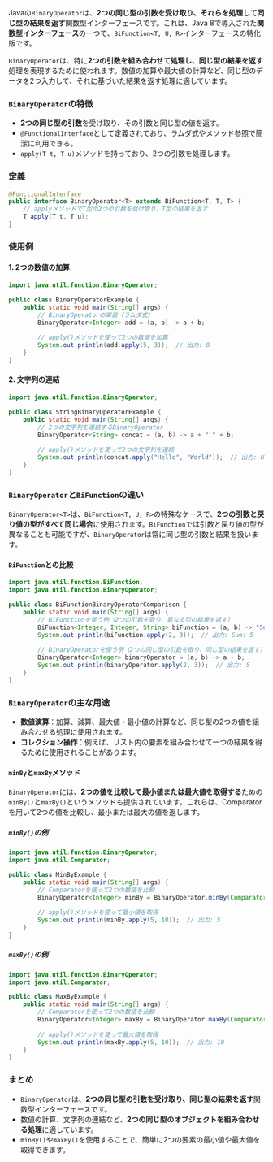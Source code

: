 Javaの`BinaryOperator`は、**2つの同じ型の引数を受け取り、それらを処理して同じ型の結果を返す**関数型インターフェースです。これは、Java 8で導入された**関数型インターフェース**の一つで、`BiFunction<T, U, R>`インターフェースの特化版です。

`BinaryOperator`は、特に**2つの引数を組み合わせて処理し、同じ型の結果を返す**処理を表現するために使われます。数値の加算や最大値の計算など、同じ型のデータを2つ入力して、それに基づいた結果を返す処理に適しています。

### `BinaryOperator`の特徴
- **2つの同じ型の引数**を受け取り、その引数と同じ型の値を返す。
- `@FunctionalInterface`として定義されており、ラムダ式やメソッド参照で簡潔に利用できる。
- `apply(T t, T u)`メソッドを持っており、2つの引数を処理します。

### 定義
```java
@FunctionalInterface
public interface BinaryOperator<T> extends BiFunction<T, T, T> {
    // applyメソッドでT型の2つの引数を受け取り、T型の結果を返す
    T apply(T t, T u);
}
```

### 使用例

#### 1. 2つの数値の加算
```java
import java.util.function.BinaryOperator;

public class BinaryOperatorExample {
    public static void main(String[] args) {
        // BinaryOperatorの実装（ラムダ式）
        BinaryOperator<Integer> add = (a, b) -> a + b;
        
        // apply()メソッドを使って2つの数値を加算
        System.out.println(add.apply(5, 3));  // 出力: 8
    }
}
```

#### 2. 文字列の連結
```java
import java.util.function.BinaryOperator;

public class StringBinaryOperatorExample {
    public static void main(String[] args) {
        // 2つの文字列を連結するBinaryOperator
        BinaryOperator<String> concat = (a, b) -> a + " " + b;
        
        // apply()メソッドを使って2つの文字列を連結
        System.out.println(concat.apply("Hello", "World"));  // 出力: Hello World
    }
}
```

### `BinaryOperator`と`BiFunction`の違い
`BinaryOperator<T>`は、`BiFunction<T, U, R>`の特殊なケースで、**2つの引数と戻り値の型がすべて同じ場合**に使用されます。`BiFunction`では引数と戻り値の型が異なることも可能ですが、`BinaryOperator`は常に同じ型の引数と結果を扱います。

#### `BiFunction`との比較
```java
import java.util.function.BiFunction;
import java.util.function.BinaryOperator;

public class BiFunctionBinaryOperatorComparison {
    public static void main(String[] args) {
        // BiFunctionを使う例（2つの引数を取り、異なる型の結果を返す）
        BiFunction<Integer, Integer, String> biFunction = (a, b) -> "Sum: " + (a + b);
        System.out.println(biFunction.apply(2, 3));  // 出力: Sum: 5
        
        // BinaryOperatorを使う例（2つの同じ型の引数を取り、同じ型の結果を返す）
        BinaryOperator<Integer> binaryOperator = (a, b) -> a + b;
        System.out.println(binaryOperator.apply(2, 3));  // 出力: 5
    }
}
```

### `BinaryOperator`の主な用途
- **数値演算**：加算、減算、最大値・最小値の計算など、同じ型の2つの値を組み合わせる処理に使用されます。
- **コレクション操作**：例えば、リスト内の要素を組み合わせて一つの結果を得るために使用されることがあります。

#### `minBy`と`maxBy`メソッド
`BinaryOperator`には、**2つの値を比較して最小値または最大値を取得する**ための`minBy()`と`maxBy()`というメソッドも提供されています。これらは、Comparatorを用いて2つの値を比較し、最小または最大の値を返します。

##### `minBy()`の例
```java
import java.util.function.BinaryOperator;
import java.util.Comparator;

public class MinByExample {
    public static void main(String[] args) {
        // Comparatorを使って2つの数値を比較
        BinaryOperator<Integer> minBy = BinaryOperator.minBy(Comparator.naturalOrder());
        
        // apply()メソッドを使って最小値を取得
        System.out.println(minBy.apply(5, 10));  // 出力: 5
    }
}
```

##### `maxBy()`の例
```java
import java.util.function.BinaryOperator;
import java.util.Comparator;

public class MaxByExample {
    public static void main(String[] args) {
        // Comparatorを使って2つの数値を比較
        BinaryOperator<Integer> maxBy = BinaryOperator.maxBy(Comparator.naturalOrder());
        
        // apply()メソッドを使って最大値を取得
        System.out.println(maxBy.apply(5, 10));  // 出力: 10
    }
}
```

### まとめ
- `BinaryOperator`は、**2つの同じ型の引数を受け取り、同じ型の結果を返す**関数型インターフェースです。
- 数値の計算、文字列の連結など、**2つの同じ型のオブジェクトを組み合わせる処理**に適しています。
- `minBy()`や`maxBy()`を使用することで、簡単に2つの要素の最小値や最大値を取得できます。
